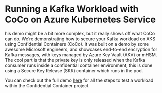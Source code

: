 # Running a Kafka Workload with CoCo on Azure Kubernetes Service

his demo might be a bit more complex, but it really shows off what CoCo can do. We’re demonstrating how to secure your Kafka workload on AKS using Confidential Containers (CoCo). It was built on a demo by some awesome Microsoft engineers, and showcases end-to-end encryption for Kafka messages, with keys managed by Azure Key Vault (AKV) or mHSM. The cool part is that the private key is only released when the Kafka consumer runs inside a confidential container environment, this is done using a Secure Key Release (SKR) container which runs in the pod.

You can check out the full demo [here](https://github.com/microsoft/confidential-container-demos/tree/3f36a6f069620e51aa7a6fefb4ea4b81450b19cb/kafka) for all the steps to test a workload within the Confidential Container project.